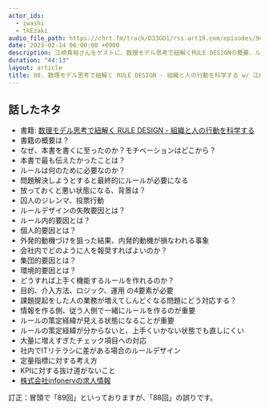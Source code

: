 ```yaml
---
actor_ids:
  - iwashi
  - tkEzaki
audio_file_path: https://chrt.fm/track/D33GD1/rss.art19.com/episodes/9e441ce2-91ff-4e8e-a5e7-f5f012b4d0ff.mp3
date: 2023-02-14 06:00:00 +0900
description: 江崎貴裕さんをゲストに、数理モデル思考で紐解くRULE DESIGNの概要、ルールデザインの失敗要因、ルールが機能する条件、などについて語っていただいたエピソードです。
duration: "44:13"
layout: article
title: 88. 数理モデル思考で紐解く RULE DESIGN - 組織と人の行動を科学する w/ 江崎貴裕
---
```


## 話したネタ

- 書籍: [数理モデル思考で紐解く RULE DESIGN - 組織と人の行動を科学する](https://amzn.to/3E5iEk5)
- 書籍の概要は？
- なぜ、本書を書くに至ったのか？モチベーションはどこから？
- 本書で最も伝えたかったことは？
- ルールは何のために必要なのか？
- 問題解決しようとすると最終的にルールが必要になる
- 放っておくと悪い状態になる、背景は？
- 囚人のジレンマ、投票行動
- ルールデザインの失敗要因とは？
- ルール内的要因とは？
- 個人的要因とは？
- 外発的動機づけを狙った結果、内発的動機が損なわれる事象
- 会社内でどのように人を報奨すればよいのか？
- 集団的要因とは？
- 環境的要因とは？
- どうすれば上手く機能するルールを作れるのか？
- 目的、介入方法、ロジック、運用 の4要素が必要
- 課題提起をした人の業務が増えてしんどくなる問題にどう対応する？
- 情報を作る側、従う人側で一緒にルールを作るのが重要
- ルールの策定経緯が見える状態になることが重要
- ルールの策定経緯が分からないと、上手くいかない状態でも直しにくい
- 大量に増えすぎたチェック項目への対応
- 社内でITリテラシに差がある場合のルールデザイン
- 定量指標に対する考え方
- KPIに対する抜け道がないこと
- [株式会社infonervの求人情報](https://infonerv.com/recruit/)

訂正：冒頭で「89回」といっておりますが、「88回」の誤りです。